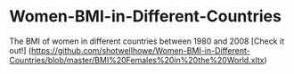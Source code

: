 # Women-BMI-in-Different-Countries
The BMI of women in different countries between 1980 and 2008
[Check it out!] (https://github.com/shotwellhowe/Women-BMI-in-Different-Countries/blob/master/BMI%20Females%20in%20the%20World.xltx)
